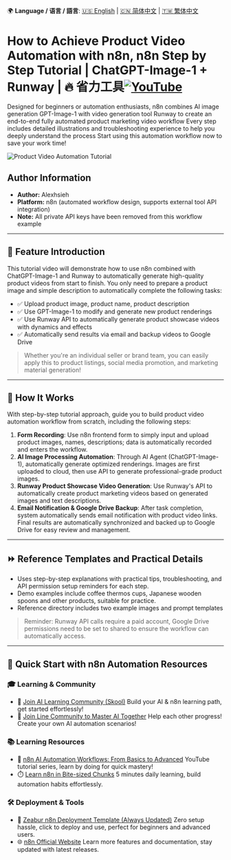 🌍 **Language / 语言 / 語言**: [🇺🇸 English](./readme-en.md) | [🇨🇳 简体中文](./readme-cn.md) | [🇹🇼 繁体中文](./readme.md)

# How to Achieve Product Video Automation with n8n, n8n Step by Step Tutorial | ChatGPT-Image-1 + Runway | 🔥 省力工具[![YouTube](https://img.shields.io/badge/Watch%20on-YouTube-red?logo=youtube)](https://youtu.be/Aixy9qH9K98)

Designed for beginners or automation enthusiasts, n8n combines AI image generation GPT-Image-1 with video generation tool Runway
to create an end-to-end fully automated product marketing video workflow
Every step includes detailed illustrations and troubleshooting experience to help you deeply understand the process
Start using this automation workflow now to save your work time!

![Product Video Automation Tutorial](https://github.com/qwedsazxc78/ai-automation-n8n/blob/main/n8n/22-n8n-product-video-automation/cover.png?raw=true)

## Author Information

* **Author:** Alexhsieh
* **Platform:** n8n (automated workflow design, supports external tool API integration)
* **Note:** All private API keys have been removed from this workflow example

---

## 📌 Feature Introduction

This tutorial video will demonstrate how to use n8n combined with ChatGPT-Image-1 and Runway to automatically generate high-quality product videos from start to finish. You only need to prepare a product image and simple description to automatically complete the following tasks:

* ✅ Upload product image, product name, product description
* ✅ Use GPT-Image-1 to modify and generate new product renderings
* ✅ Use Runway API to automatically generate product showcase videos with dynamics and effects
* ✅ Automatically send results via email and backup videos to Google Drive

> Whether you're an individual seller or brand team, you can easily apply this to product listings, social media promotion, and marketing material generation!

---

## 🔧 How It Works

With step-by-step tutorial approach, guide you to build product video automation workflow from scratch, including the following steps:

1. **Form Recording**: Use n8n frontend form to simply input and upload product images, names, descriptions; data is automatically recorded and enters the workflow.
2. **AI Image Processing Automation**: Through AI Agent (ChatGPT-Image-1), automatically generate optimized renderings. Images are first uploaded to cloud, then use API to generate professional-grade product images.
3. **Runway Product Showcase Video Generation**: Use Runway's API to automatically create product marketing videos based on generated images and text descriptions.
4. **Email Notification & Google Drive Backup**: After task completion, system automatically sends email notification with product video links. Final results are automatically synchronized and backed up to Google Drive for easy review and management.

---

## ⏩ Reference Templates and Practical Details

* Uses step-by-step explanations with practical tips, troubleshooting, and API permission setup reminders for each step.
* Demo examples include coffee thermos cups, Japanese wooden spoons and other products, suitable for practice.
* Reference directory includes two example images and prompt templates

> Reminder: Runway API calls require a paid account, Google Drive permissions need to be set to shared to ensure the workflow can automatically access.

---

## 🚀 Quick Start with n8n Automation Resources

### 🎓 Learning & Community

* 🔗 [Join AI Learning Community (Skool)](https://www.skool.com/ai-brain-alex/about?ref=5dde9b20e8e7432aa9a01df6e89685f4)
  Build your AI & n8n learning path, get started effortlessly!
* 🔗 [Join Line Community to Master AI Together](https://line.me/ti/g2/ZypIgLSzVPweRBgBqKvaRU10WEmnotuZOr7Lpg)
  Help each other progress! Create your own AI automation scenarios!

### 📚 Learning Resources

* 🎥 [n8n AI Automation Workflows: From Basics to Advanced](https://youtube.com/playlist?list=PLUf88uk7T54I83MBdbuXgUuA8rVklF4FA&si=wHsQw8YJu-erSdLd)
  YouTube tutorial series, learn by doing for quick mastery!
* ⏱️ [Learn n8n in Bite-sized Chunks](https://youtube.com/playlist?list=PLUf88uk7T54Iv6LV2NFgdTghaX2cPhtgH&si=G3gj2qn179ZFUqAZ)
  5 minutes daily learning, build automation habits effortlessly.

### 🛠️ Deployment & Tools

* 🧩 [Zeabur n8n Deployment Template (Always Updated)](https://zeabur.com/zh-TW/templates/0TUVZ7?referralDesktop=qwedsazxc78)
  Zero setup hassle, click to deploy and use, perfect for beginners and advanced users.
* 🌐 [n8n Official Website](https://n8n.io/)
  Learn more features and documentation, stay updated with latest releases.

